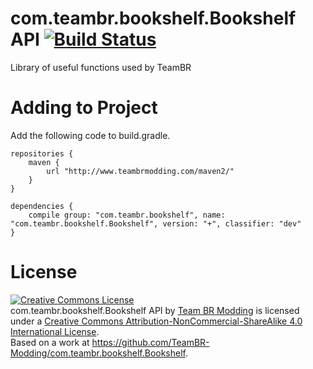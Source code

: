 com.teambr.bookshelf.Bookshelf API [![Build Status](http://teambrmodding.com:8080/job/com.teambr.bookshelf.Bookshelf%20API%201.8.9/badge/icon)](http://teambrmodding.com:8080/job/com.teambr.bookshelf.Bookshelf%20API%201.8.9/)
======

Library of useful functions used by TeamBR

Adding to Project
=================

Add the following code to build.gradle.

```
repositories {
    maven {
        url "http://www.teambrmodding.com/maven2/"
    }
}

dependencies {
    compile group: "com.teambr.bookshelf", name: "com.teambr.bookshelf.Bookshelf", version: "+", classifier: "dev"
}
```

License
=======
<a rel="license" href="http://creativecommons.org/licenses/by-nc-sa/4.0/"><img alt="Creative Commons License" style="border-width:0" src="https://i.creativecommons.org/l/by-nc-sa/4.0/88x31.png" /></a><br /><span xmlns:dct="http://purl.org/dc/terms/" property="dct:title">com.teambr.bookshelf.Bookshelf API</span> by <a xmlns:cc="http://creativecommons.org/ns#" href="http://minecraft.curseforge.com/projects/bookshelf-api-library" property="cc:attributionName" rel="cc:attributionURL">Team BR Modding</a> is licensed under a <a rel="license" href="http://creativecommons.org/licenses/by-nc-sa/4.0/">Creative Commons Attribution-NonCommercial-ShareAlike 4.0 International License</a>.<br />Based on a work at <a xmlns:dct="http://purl.org/dc/terms/" href="https://github.com/TeamBR-Modding/com.teambr.bookshelf.Bookshelf" rel="dct:source">https://github.com/TeamBR-Modding/com.teambr.bookshelf.Bookshelf</a>.
